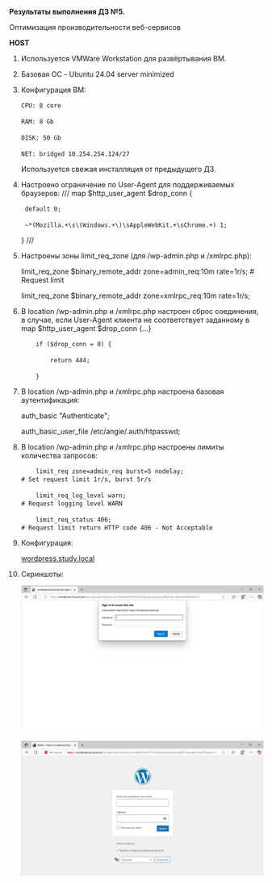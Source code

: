 **Результаты выполнения ДЗ №5.**

Оптимизация производительности веб-сервисов

**HOST**
1. Используется VMWare Workstation для развёртывания ВМ.
2. Базовая ОС - Ubuntu 24.04 server minimized
3. Конфигурация ВМ:

   ```
   CPU: 8 core

   RAM: 8 Gb

   DISK: 50 Gb

   NET: bridged 10.254.254.124/27
   ```

   Используется свежая инсталляция от предыдущего ДЗ.
   
4. Настроено ограничение по User-Agent для поддерживаемых браузеров:
///
    map $http_user_agent $drop_conn {
   
        default 0;
   
        ~*(Mozilla.+\s\(Windows.+\)\sAppleWebKit.+\sChrome.+) 1;
   
    }
///
5. Настроены зоны limit_req_zone (для /wp-admin.php и /xmlrpc.php):

   limit_req_zone $binary_remote_addr zone=admin_req:10m rate=1r/s;                               # Request limit
   
   limit_req_zone $binary_remote_addr zone=xmlrpc_req:10m rate=1r/s; 

7. В location /wp-admin.php и /xmlrpc.php настроен сброс соединения, в случае, если User-Agent клиента не соответствует заданному в map $http_user_agent $drop_conn {...}

           if ($drop_conn = 0) {
   
               return 444;
   
           }

8. В location /wp-admin.php и /xmlrpc.php настроена базовая аутентификация:

      auth_basic "Authenticate";
   
      auth_basic_user_file /etc/angie/.auth/htpasswd;

9. В location /wp-admin.php и /xmlrpc.php настроены лимиты количества запросов:

           limit_req zone=admin_req burst=5 nodelay;                                              # Set request limit 1r/s, burst 5r/s
   
           limit_req_log_level warn;                                                              # Request logging level WARN
   
           limit_req_status 406;                                                                  # Request limit return HTTP code 406 - Not Acceptable

10. Конфигурация:

    [wordpress.study.local](https://github.com/ViperOGrind/OTUS_STUDY/blob/main/21.%20%D0%97%D0%B0%D1%89%D0%B8%D1%82%D0%B0%20%D0%BE%D1%82%20DoS-%D0%B0%D1%82%D0%B0%D0%BA%2C%20%D0%BE%D0%B3%D1%80%D0%B0%D0%BD%D0%B8%D1%87%D0%B5%D0%BD%D0%B8%D0%B5%20%D0%B4%D0%BE%D1%81%D1%82%D1%83%D0%BF%D0%B0/Artifacts/wordpress.study.local.conf)

11. Скриншоты:

    ![Edge Auth](https://github.com/ViperOGrind/OTUS_STUDY/blob/main/21.%20%D0%97%D0%B0%D1%89%D0%B8%D1%82%D0%B0%20%D0%BE%D1%82%20DoS-%D0%B0%D1%82%D0%B0%D0%BA%2C%20%D0%BE%D0%B3%D1%80%D0%B0%D0%BD%D0%B8%D1%87%D0%B5%D0%BD%D0%B8%D0%B5%20%D0%B4%D0%BE%D1%81%D1%82%D1%83%D0%BF%D0%B0/Artifacts/auth.png)

    ![Edge Admin](https://github.com/ViperOGrind/OTUS_STUDY/blob/main/21.%20%D0%97%D0%B0%D1%89%D0%B8%D1%82%D0%B0%20%D0%BE%D1%82%20DoS-%D0%B0%D1%82%D0%B0%D0%BA%2C%20%D0%BE%D0%B3%D1%80%D0%B0%D0%BD%D0%B8%D1%87%D0%B5%D0%BD%D0%B8%D0%B5%20%D0%B4%D0%BE%D1%81%D1%82%D1%83%D0%BF%D0%B0/Artifacts/admin.png)
